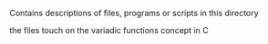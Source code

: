 Contains descriptions of files, programs or scripts in this directory

the files touch on the variadic functions concept in C
